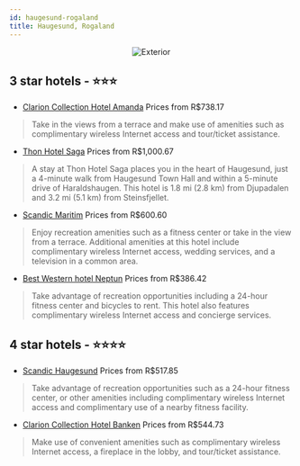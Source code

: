 ```yaml
---
id: haugesund-rogaland
title: Haugesund, Rogaland
---
```


<center><img src="https://i.travelapi.com/hotels/1000000/70000/63500/63439/70668df1_z.jpg" alt="Exterior" /></center>


##  3 star hotels - ⭐️⭐️⭐️

-    [Clarion Collection Hotel Amanda](https://us.hurb.com/hotels/haugesund/clarion-collection-hotel-amanda-JNP-JP023501?cmp=18055) Prices from R$738.17
   > Take in the views from a terrace and make use of amenities such as complimentary wireless Internet access and tour/ticket assistance.
-    [Thon Hotel Saga](https://us.hurb.com/hotels/haugesund/thon-hotel-saga-JNP-JP738942?cmp=18055) Prices from R$1,000.67
   > A stay at Thon Hotel Saga places you in the heart of Haugesund, just a 4-minute walk from Haugesund Town Hall and within a 5-minute drive of Haraldshaugen. This hotel is 1.8 mi (2.8 km) from Djupadalen and 3.2 mi (5.1 km) from Steinsfjellet.
-    [Scandic Maritim](https://us.hurb.com/hotels/haugesund/scandic-maritim-JNP-JP831586?cmp=18055) Prices from R$600.60
   > Enjoy recreation amenities such as a fitness center or take in the view from a terrace. Additional amenities at this hotel include complimentary wireless Internet access, wedding services, and a television in a common area.
-    [Best Western hotel Neptun](https://us.hurb.com/hotels/haugesund/best-western-hotel-neptun-JNP-JP237312?cmp=18055) Prices from R$386.42
   > Take advantage of recreation opportunities including a 24-hour fitness center and bicycles to rent. This hotel also features complimentary wireless Internet access and concierge services.

##  4 star hotels - ⭐️⭐️⭐️⭐️

-    [Scandic Haugesund](https://us.hurb.com/hotels/haugesund/scandic-haugesund-JNP-JP073571?cmp=18055) Prices from R$517.85
   > Take advantage of recreation opportunities such as a 24-hour fitness center, or other amenities including complimentary wireless Internet access and complimentary use of a nearby fitness facility.
-    [Clarion Collection Hotel Banken](https://us.hurb.com/hotels/haugesund/clarion-collection-hotel-banken-JNP-JP843010?cmp=18055) Prices from R$544.73
   > Make use of convenient amenities such as complimentary wireless Internet access, a fireplace in the lobby, and tour/ticket assistance.
